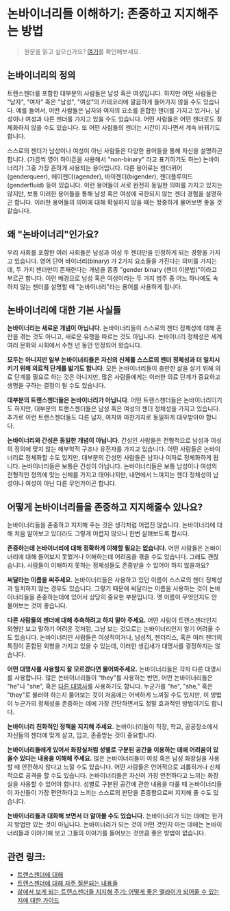 # 논바이너리들 이해하기: 존중하고 지지해주는 방법
> 원문을 읽고 싶으신가요? [여기](https://transequality.org/issues/resources/understanding-nonbinary-people-how-to-be-respectful-and-supportive)를 확인해보세요.

## 논바이너리의 정의
트랜스젠더를 포함한 대부분의 사람들은 남성 혹은 여성입니다. 하지만 어떤 사람들은 "남자", "여자" 혹은 "남성", "여성"의 카테코리에 깔끔하게 들어가지 않을 수도 있습니다. 예를 들어서, 어떤 사람들은 남자와 여자의 요소를 혼합한 젠더를 가지고 있거나, 남성이나 여성과 다른 젠더를 가지고 있을 수도 있습니다. 어떤 사람들은 어떤 젠더로도 정체화하지 않을 수도 있습니다. 또 어떤 사람들의 젠더는 시간이 지나면서 계속 바뀌기도 합니다.

스스로의 젠더가 남성이나 여성이 아닌 사람들은 다양한 용어들을 통해 자신을 설명하곤 합니다. (가끔씩 영어 하이픈을 사용해서 "non-binary" 라고 표기하기도 하는) 논바이너리가 그중 가장 흔하게 사용되는 용어입니다. 다른 용어로는 젠더퀴어(genderqueer), 에이젠더(agender), 바이젠더(bigender), 젠더플루이드(genderfluid) 등이 있습니다. 이런 용어들이 서로 완전히 동일한 의미를 가지고 있지는 않지만, 보통 이러한 용어들을 통해 남성 혹은 여성에 국한되지 않는 젠더 경험을 설명하곤 합니다. 이러한 용어들의 의미에 대해 확실하지 않을 때는 정중하게 물어보면 좋을 것 같습니다.


## 왜 "논바이너리"인가요?
우리 사회를 포함한 여러 사회들은 남성과 여성 두 젠더만을 인정하게 되는 경향을 가지고 있습니다. 영어 단어 바이너리(binary) 가 2가지 요소들을 가진다는 의미를 가지는데, 두 가지 젠더만이 존재한다는 개념을 종종 "gender binary (젠더 이분법)"이라고 부르곤 합니다. 이런 배경으로 남성 혹은 여성이라는 두 가지 범주 중 어느 하나에도 속하지 않는 젠더를 설명할 때 "논바이너리"라는 용어를 사용하게 됩니다.


## 논바이너리에 대한 기본 사실들
**논바이너리는 새로운 개념이 아닙니다**. 논바이너리들이 스스로의 젠더 정체성에 대해 혼란을 겪는 것도 아니고, 새로운 유행을 따르는 것도 아닙니다. 논바이너리 정체성은 세계 여러 문화와 사회에서 수천 년 동안 인정되어 왔습니다.

**모두는 아니지만 일부 논바이너리들은 자신의 신체를 스스로의 젠더 정체성과 더 일치시키기 위해 의료적 단계를 밟기도 합니다**. 모든 논바이너리들이 충만한 삶을 살기 위해 의료 단계를 필요로 하는 것은 아니지만, 많은 사람들에게는 이러한 의료 단계가 중요하고 생명을 구하는 결정이 될 수도 있습니다.

**대부분의 트랜스젠더들은 논바이너리가 아닙니다**. 어떤 트랜스젠더들은 논바이너리이기도 하지만, 대부분의 트랜스젠더들은 남성 혹은 여성의 젠더 정체성을 가지고 있습니다. 추가로 이런 트랜스젠더들도 다른 남자, 여자와 마찬가지로 동일하게 대우받아야 합니다.

**논바이너리와 간성은 동일한 개념이 아닙니다.** 간성인 사람들은 전형적으로 남성과 여성의 정의에 맞지 않는 해부학적 구조나 유전자를 가지고 있습니다. 어떤 사람들은 논바이너리로 정체화할 수도 있지만, 대부분의 간성인 사람들은 남자나 여자로 정체화하게 됩니다. 논바이너리들은 보통은 간성이 아닙니다. 논바이너리들은 보통 남성이나 여성의 전형적인 정의에 맞는 신체를 가지고 태어나지만, 내면에서 느껴지는 젠더 정체성이 남성이나 여성이 아닌 다른 무언가이곤 합니다.


## 어떻게 논바이너리들을 존중하고 지지해줄수 있나요?
논바이너리들을 존중하고 지지해 주는 것은 생각처럼 어렵진 않습니다. 논바이너리에 대해 처음 알아보고 있더라도 그렇게 어렵지 않으니 한번 살펴보도록 합시다.

**존중하는데 논바이너리에 대해 정확하게 이해할 필요는 없습니다.** 어떤 사람들은 논바이너리에 대해 들어보지 못했거나 이해하는데 어려움을 겪을 수도 있습니다. 그래도 괜찮습니다. 사람들이 이해하지 못하는 정체성들도 존중받을 수 있어야 하지 않을까요?

**써달라는 이름을 써주세요.** 논바이너리들은 사용하고 있던 이름이 스스로의 젠더 정체성과 일치하지 않는 경우도 있습니다. 그렇기 때문에 써달라는 이름을 사용하는 것이 논바이너리들을 존중하는데에 있어서 상당히 중요한 부분입니다. 옛 이름이 무엇인지도 안 물어보는 것이 좋습니다.

**다른 사람들의 젠더에 대해 추측하려고 하지 말아 주세요.** 어떤 사람이 트랜스젠더인지 외형만 보고 말하기 어려운 것처럼, 그냥 보는 것으로는 논바이너리인지 알기 어려울 수도 있습니다. 논바이너리인 사람들은 여성적이거나, 남성적, 젠더리스, 혹은 여러 젠더의 특징이 혼합된 외형을 가지고 있을 수 있는데, 이러한 생김새가 대명사를 결정하지는 않습니다.

**어떤 대명사를 사용할지 잘 모르겠다면 물어봐주세요.** 논바이너리들은 각자 다른 대명사를 사용합니다. 많은 논바이너리들이 "they"를 사용하는 반면, 어떤 논바이너리들은 "he"나 "she", 혹은 [다른 대명사](https://uwm.edu/lgbtrc/support/gender-pronouns/)를 사용하기도 합니다. 누군가를 "he", "she," 혹은 "they"로 불러야 하는지 물어보는 것이 처음에는 어색하게 느껴질 수도 있지만, 이 방법이 누군가의 정체성을 존중하는 데에 가장 간단하면서도 정말 효과적인 방법이기도 합니다.

**논바이너리 친화적인 정책을 지지해 주세요.** 논바이너리들이 직장, 학교, 공공장소에서 자신들의 젠더에 맞게 살고, 입고, 존중받는 것이 중요합니다.

**논바이너리들에게 있어서 화장실처럼 성별로 구분된 공간을 이용하는 데에 어려움이 있을수 있다는 내용을 이해해 주세요.** 많은 논바이너리들이 여성 혹은 남성 화장실을 사용할 때 안전하지 않다고 느낄 수도 있습니다. 어떤 사람들은 언어적으로 괴롭히거나 신체적으로 공격을 할 수도 있습니다. 논바이너리들은 자신이 가장 안전하다고 느끼는 화장실을 사용할 수 있어야 합니다. 성별로 구분된 공간에 관한 내용을 다룰 때 논바이너리들이 자신들이 가장 편안하다고 느끼는 스스로의 판단을 존중함으로써 지지해 줄 수도 있습니다.

**논바이너리들과 대화해 보면서 더 알아볼 수도 있습니다.** 논바이너리가 되는 데에는 한가지 방법만 있는 것이 아닙니다. 논바이너리가 되는 것이 어떤 것인지 아는 데에는 논바이너리들과 이야기해 보고 그들의 이야기를 들어보는 것만큼 좋은 방법이 없습니다.


## 관련 링크:
- [트랜스젠더에 대해](https://transequality.org/about-transgender)
- [트랜스젠더에 대해 자주 질문되는 내용들](https://transequality.org/issues/resources/frequently-asked-questions-about-transgender-people)
- [삶에서 보게 되는 트랜스젠더들 지지해 주기: 어떻게 좋은 앨라이가 되어줄 수 있는지에 대한 가이드](https://transequality.org/issues/resources/supporting-the-transgender-people-in-your-life-a-guide-to-being-a-good-ally)
